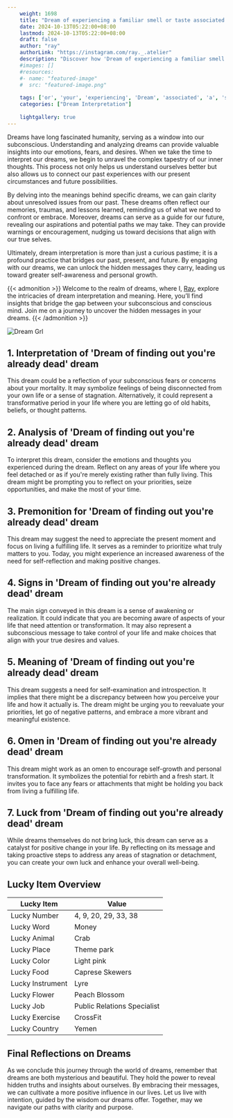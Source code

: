 ```yaml
---
    weight: 1698
    title: "Dream of experiencing a familiar smell or taste associated with your ancestry."  # Assuming 'title' column exists
    date: 2024-10-13T05:22:00+08:00
    lastmod: 2024-10-13T05:22:00+08:00
    draft: false
    author: "ray"
    authorLink: "https://instagram.com/ray._.atelier"
    description: "Discover how 'Dream of experiencing a familiar smell or taste associated with your ancestry.' can interpret your future and uncover its significant meanings in your life."
    #images: []
    #resources:
    #- name: "featured-image"
    #  src: "featured-image.png"
    
    tags: ['or', 'your', 'experiencing', 'Dream', 'associated', 'a', 'smell', 'taste', 'of', 'with', 'ancestry.', 'familiar']
    categories: ["Dream Interpretation"]
    
    lightgallery: true
---
```

    
Dreams have long fascinated humanity, serving as a window into our subconscious. Understanding and analyzing dreams can provide valuable insights into our emotions, fears, and desires. When we take the time to interpret our dreams, we begin to unravel the complex tapestry of our inner thoughts. This process not only helps us understand ourselves better but also allows us to connect our past experiences with our present circumstances and future possibilities.

By delving into the meanings behind specific dreams, we can gain clarity about unresolved issues from our past. These dreams often reflect our memories, traumas, and lessons learned, reminding us of what we need to confront or embrace. Moreover, dreams can serve as a guide for our future, revealing our aspirations and potential paths we may take. They can provide warnings or encouragement, nudging us toward decisions that align with our true selves.

Ultimately, dream interpretation is more than just a curious pastime; it is a profound practice that bridges our past, present, and future. By engaging with our dreams, we can unlock the hidden messages they carry, leading us toward greater self-awareness and personal growth.

{{< admonition >}}
Welcome to the realm of dreams, where I, [Ray](https://instagram.com/ray._.atelier), explore the intricacies of dream interpretation and meaning. Here, you’ll find insights that bridge the gap between your subconscious and conscious mind. Join me on a journey to uncover the hidden messages in your dreams.
{{< /admonition >}}

![Dream Grl](https://cdn.pixabay.com/photo/2017/11/02/03/35/gothic-2910057_1280.jpg "Dream Grl")

## 1. Interpretation of 'Dream of finding out you're already dead' dream
 This dream could be a reflection of your subconscious fears or concerns about your mortality. It may symbolize feelings of being disconnected from your own life or a sense of stagnation. Alternatively, it could represent a transformative period in your life where you are letting go of old habits, beliefs, or thought patterns.

## 2. Analysis of 'Dream of finding out you're already dead' dream
 To interpret this dream, consider the emotions and thoughts you experienced during the dream. Reflect on any areas of your life where you feel detached or as if you're merely existing rather than fully living. This dream might be prompting you to reflect on your priorities, seize opportunities, and make the most of your time.

## 3. Premonition for 'Dream of finding out you're already dead' dream
 This dream may suggest the need to appreciate the present moment and focus on living a fulfilling life. It serves as a reminder to prioritize what truly matters to you. Today, you might experience an increased awareness of the need for self-reflection and making positive changes.

## 4. Signs in 'Dream of finding out you're already dead' dream
 The main sign conveyed in this dream is a sense of awakening or realization. It could indicate that you are becoming aware of aspects of your life that need attention or transformation. It may also represent a subconscious message to take control of your life and make choices that align with your true desires and values.

## 5. Meaning of 'Dream of finding out you're already dead' dream
 This dream suggests a need for self-examination and introspection. It implies that there might be a discrepancy between how you perceive your life and how it actually is. The dream might be urging you to reevaluate your priorities, let go of negative patterns, and embrace a more vibrant and meaningful existence.

## 6. Omen in 'Dream of finding out you're already dead' dream
 This dream might work as an omen to encourage self-growth and personal transformation. It symbolizes the potential for rebirth and a fresh start. It invites you to face any fears or attachments that might be holding you back from living a fulfilling life.

## 7. Luck from 'Dream of finding out you're already dead' dream
 While dreams themselves do not bring luck, this dream can serve as a catalyst for positive change in your life. By reflecting on its message and taking proactive steps to address any areas of stagnation or detachment, you can create your own luck and enhance your overall well-being.

## Lucky Item Overview
| Lucky Item          | Value              |
|---------------|--------------------|
| Lucky Number        | 4, 9, 20, 29, 33, 38  |
| Lucky Word          | Money |
| Lucky Animal        | Crab |
| Lucky Place         | Theme park     |
| Lucky Color         | Light pink     |
| Lucky Food          | Caprese Skewers      |
| Lucky Instrument    | Lyre |
| Lucky Flower        | Peach Blossom    |
| Lucky Job           | Public Relations Specialist       |
| Lucky Exercise      | CrossFit  |
| Lucky Country       | Yemen    |


##  Final Reflections on Dreams

As we conclude this journey through the world of dreams, remember that dreams are both mysterious and beautiful. They hold the power to reveal hidden truths and insights about ourselves. By embracing their messages, we can cultivate a more positive influence in our lives. Let us live with intention, guided by the wisdom our dreams offer. Together, may we navigate our paths with clarity and purpose.
